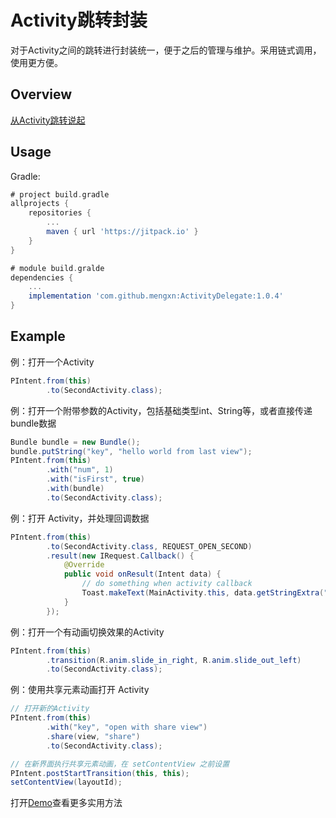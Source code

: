 # Activity跳转封装
对于Activity之间的跳转进行封装统一，便于之后的管理与维护。采用链式调用，使用更方便。  

## Overview
[从Activity跳转说起](从Activity跳转说起.md) 

## Usage
Gradle:
```groovy
# project build.gradle
allprojects {
    repositories {
        ...
        maven { url 'https://jitpack.io' }
    }
}

# module build.gralde
dependencies {
    ...
    implementation 'com.github.mengxn:ActivityDelegate:1.0.4'
}
``` 

## Example

例：打开一个Activity
```java
PIntent.from(this)
        .to(SecondActivity.class);
```

例：打开一个附带参数的Activity，包括基础类型int、String等，或者直接传递bundle数据
```java
Bundle bundle = new Bundle();
bundle.putString("key", "hello world from last view");
PIntent.from(this)
        .with("num", 1)
        .with("isFirst", true)
        .with(bundle)
        .to(SecondActivity.class);
```

例：打开 Activity，并处理回调数据
```java
PIntent.from(this)
        .to(SecondActivity.class, REQUEST_OPEN_SECOND)
        .result(new IRequest.Callback() {
            @Override
            public void onResult(Intent data) {
                // do something when activity callback
                Toast.makeText(MainActivity.this, data.getStringExtra("text"), Toast.LENGTH_SHORT).show();
            }
        });
```

例：打开一个有动画切换效果的Activity
```java
PIntent.from(this)
        .transition(R.anim.slide_in_right, R.anim.slide_out_left)
        .to(SecondActivity.class);
```

例：使用共享元素动画打开 Activity
```java
// 打开新的Activity
PIntent.from(this)
        .with("key", "open with share view")
        .share(view, "share")
        .to(SecondActivity.class);

// 在新界面执行共享元素动画，在 setContentView 之前设置
PIntent.postStartTransition(this, this);
setContentView(layoutId);

```

打开[Demo](app/src/main/java/me/codego/activitydelegate/MainActivity.java)查看更多实用方法

